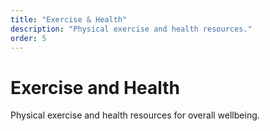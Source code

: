 ```yaml
---
title: "Exercise & Health"
description: "Physical exercise and health resources."
order: 5
---
```


# Exercise and Health

Physical exercise and health resources for overall wellbeing.